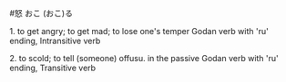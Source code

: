#怒 おこ
(おこ)る

1. to get angry; to get mad; to lose one's temper​
Godan verb with 'ru' ending, Intransitive verb

2. to scold; to tell (someone) off​usu. in the passive
Godan verb with 'ru' ending, Transitive verb
